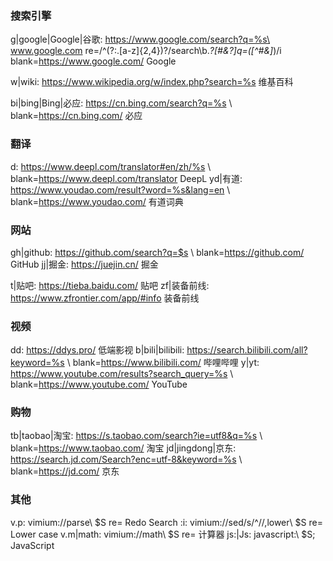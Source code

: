 
### 搜索引擎
g|google|Google|谷歌: https://www.google.com/search?q=%s\
  www.google.com re=/^(?:\.[a-z]{2,4})?\/search\b.*?[#&?]q=([^#&]*)/i\
  blank=https://www.google.com/ Google

w|wiki: https://www.wikipedia.org/w/index.php?search=%s 维基百科

bi|bing|Bing|必应: https://cn.bing.com/search?q=%s \ blank=https://cn.bing.com/ 必应

### 翻译
d: https://www.deepl.com/translator#en/zh/%s \ blank=https://www.deepl.com/translator DeepL
yd|有道: https://www.youdao.com/result?word=%s&lang=en \ blank=https://www.youdao.com/ 有道词典

### 网站
gh|github: https://github.com/search?q=$s \ blank=https://github.com/ GitHub
jj|掘金: https://juejin.cn/ 掘金

t|贴吧: https://tieba.baidu.com/ 贴吧
zf|装备前线: https://www.zfrontier.com/app/#info 装备前线

### 视频
dd: https://ddys.pro/ 低端影视
b|bili|bilibili: https://search.bilibili.com/all?keyword=%s \ blank=https://www.bilibili.com/ 哔哩哔哩
y|yt: https://www.youtube.com/results?search_query=%s \ blank=https://www.youtube.com/ YouTube

### 购物
tb|taobao|淘宝: https://s.taobao.com/search?ie=utf8&q=%s \ blank=https://www.taobao.com/ 淘宝
jd|jingdong|京东: https://search.jd.com/Search?enc=utf-8&keyword=%s \ blank=https://jd.com/ 京东

### 其他
v.p: vimium://parse\ $S re= Redo Search
\:i: vimium://sed/s/^//,lower\ $S re= Lower case
v.m|math: vimium://math\ $S re= 计算器
js\:|Js: javascript:\ $S; JavaScript